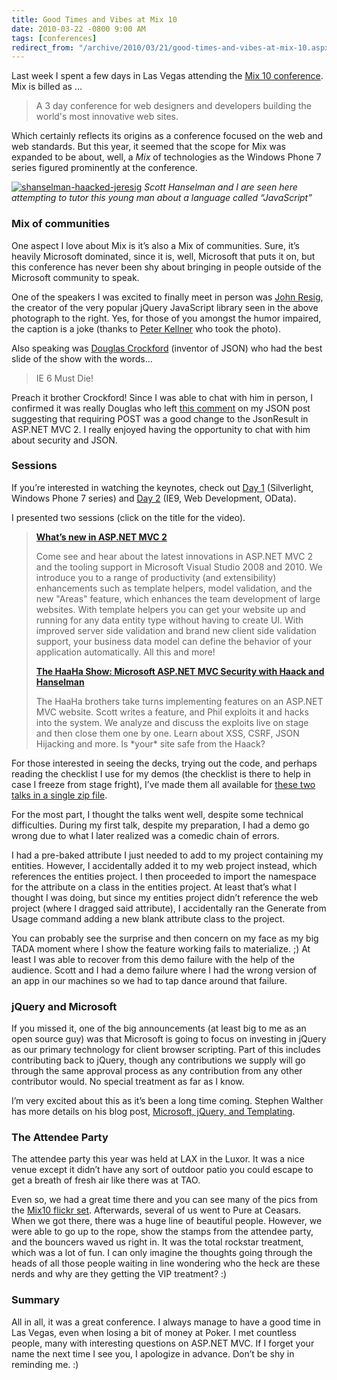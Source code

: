```yaml
---
title: Good Times and Vibes at Mix 10
date: 2010-03-22 -0800 9:00 AM
tags: [conferences]
redirect_from: "/archive/2010/03/21/good-times-and-vibes-at-mix-10.aspx/"
---
```


Last week I spent a few days in Las Vegas attending the [Mix 10
conference](http://live.visitmix.com/ "Mix 10 website"). Mix is billed
as …

> A 3 day conference for web designers and developers building the
> world's most innovative web sites.

Which certainly reflects its origins as a conference focused on the web
and web standards. But this year, it seemed that the scope for Mix was
expanded to be about, well, a *Mix* of technologies as the Windows Phone
7 series figured prominently at the conference.

[![shanselman-haacked-jeresig](https://haacked.com/images/haacked_com/WindowsLiveWriter/Mix10_E26B/shanselman-haacked-jeresig_thumb.jpg "shanselman-haacked-jeresig")](https://haacked.com/images/haacked_com/WindowsLiveWriter/Mix10_E26B/shanselman-haacked-jeresig.jpg)
*Scott Hanselman and I are seen here attempting to tutor this young man
about a language called “JavaScript”*

### Mix of communities

One aspect I love about Mix is it’s also a Mix of communities. Sure,
it’s heavily Microsoft dominated, since it is, well, Microsoft that puts
it on, but this conference has never been shy about bringing in people
outside of the Microsoft community to speak.

One of the speakers I was excited to finally meet in person was [John
Resig](http://ejohn.org/ "John Resig"), the creator of the very popular
jQuery JavaScript library seen in the above photograph to the right.
Yes, for those of you amongst the humor impaired, the caption is a joke
(thanks to [Peter Kellner](http://peterkellner.net/ "Peter Kellner") who
took the photo).

Also speaking was [Douglas
Crockford](http://www.crockford.com/ "Douglas Crockford") (inventor of
JSON) who had the best slide of the show with the words…

> IE 6 Must Die!

Preach it brother Crockford! Since I was able to chat with him in
person, I confirmed it was really Douglas who left [this
comment](https://haacked.com/archive/2009/06/26/too-late-to-change-json.aspx#72568 "Is it too late to change JSON")
on my JSON post suggesting that requiring POST was a good change to the
JsonResult in ASP.NET MVC 2. I really enjoyed having the opportunity to
chat with him about security and JSON.

### Sessions

If you’re interested in watching the keynotes, check out [Day
1](http://live.visitmix.com/MIX10/Sessions/KEY01 "Day 1 keynote")
(Silverlight, Windows Phone 7 series) and [Day
2](http://live.visitmix.com/MIX10/Sessions/KEY02 "Day 2 keynote") (IE9,
Web Development, OData).

I presented two sessions (click on the title for the video).

> **[What’s new in ASP.NET MVC
> 2](http://live.visitmix.com/MIX10/Sessions/FT04 "Session FT04 Video")** 
>
> Come see and hear about the latest innovations in ASP.NET MVC 2 and
> the tooling support in Microsoft Visual Studio 2008 and 2010. We
> introduce you to a range of productivity (and extensibility)
> enhancements such as template helpers, model validation, and the new
> "Areas" feature, which enhances the team development of large
> websites. With template helpers you can get your website up and
> running for any data entity type without having to create UI. With
> improved server side validation and brand new client side validation
> support, your business data model can define the behavior of your
> application automatically. All this and more!
>
> **[The HaaHa Show: Microsoft ASP.NET MVC Security with Haack and
> Hanselman](http://live.visitmix.com/MIX10/Sessions/FT05 "Session FT05 Video")**
>
> The HaaHa brothers take turns implementing features on an ASP.NET MVC
> website. Scott writes a feature, and Phil exploits it and hacks into
> the system. We analyze and discuss the exploits live on stage and then
> close them one by one. Learn about XSS, CSRF, JSON Hijacking and more.
> Is \*your\* site safe from the Haack?

For those interested in seeing the decks, trying out the code, and
perhaps reading the checklist I use for my demos (the checklist is there
to help in case I freeze from stage fright), I’ve made them all
available for [these two talks in a single zip
file](http://demo.haacked.com/presentations/phil-mix10-demos.zip "My Mix10 Demos").

For the most part, I thought the talks went well, despite some technical
difficulties. During my first talk, despite my preparation, I had a demo
go wrong due to what I later realized was a comedic chain of errors.

I had a pre-baked attribute I just needed to add to my project
containing my entities. However, I accidentally added it to my web
project instead, which references the entities project. I then proceeded
to import the namespace for the attribute on a class in the entities
project. At least that’s what I thought I was doing, but since my
entities project didn’t reference the web project (where I dragged said
attribute), I accidentally ran the Generate from Usage command adding a
new blank attribute class to the project.

You can probably see the surprise and then concern on my face as my big
TADA moment where I show the feature working fails to materialize. ;) At
least I was able to recover from this demo failure with the help of the
audience. Scott and I had a demo failure where I had the wrong version
of an app in our machines so we had to tap dance around that failure.

### jQuery and Microsoft

If you missed it, one of the big announcements (at least big to me as an
open source guy) was that Microsoft is going to focus on investing in
jQuery as our primary technology for client browser scripting. Part of
this includes contributing back to jQuery, though any contributions we
supply will go through the same approval process as any contribution
from any other contributor would. No special treatment as far as I know.

I’m very excited about this as it’s been a long time coming. Stephen
Walther has more details on his blog post, [Microsoft, jQuery, and
Templating](http://stephenwalther.com/blog/archive/2010/03/16/microsoft-jquery-and-templating.aspx "Microsoft, jQuery, Templating").

### The Attendee Party

The attendee party this year was held at LAX in the Luxor. It was a nice
venue except it didn’t have any sort of outdoor patio you could escape
to get a breath of fresh air like there was at TAO.

Even so, we had a great time there and you can see many of the pics from
the [Mix10 flickr
set](http://www.flickr.com/photos/mixevent/sets/72157622942879062/).
Afterwards, several of us went to Pure at Ceasars. When we got there,
there was a huge line of beautiful people. However, we were able to go
up to the rope, show the stamps from the attendee party, and the
bouncers waved us right in. It was the total rockstar treatment, which
was a lot of fun. I can only imagine the thoughts going through the
heads of all those people waiting in line wondering who the heck are
these nerds and why are they getting the VIP treatment? :)

### Summary

All in all, it was a great conference. I always manage to have a good
time in Las Vegas, even when losing a bit of money at Poker. I met
countless people, many with interesting questions on ASP.NET MVC. If I
forget your name the next time I see you, I apologize in advance. Don’t
be shy in reminding me. :)

